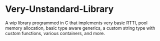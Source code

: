 # Very-Unstandard-Library
A wip library programmed in C that implements very basic RTTI, pool memory allocation, basic type aware generics, a custom string type with custom functions, various containers, and more.
